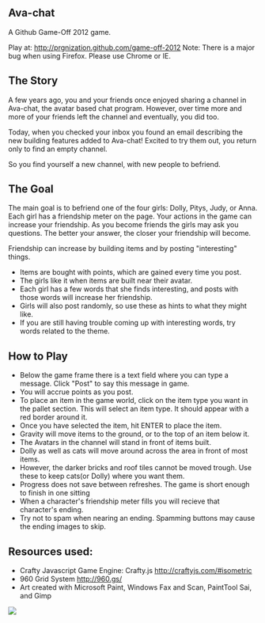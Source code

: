 
## Ava-chat
 A Github Game-Off 2012 game.

Play at: http://prgnization.github.com/game-off-2012
Note: There is a major bug when using Firefox. Please use Chrome or IE.

##  The Story

A few years ago, you and your friends once enjoyed sharing a channel in Ava-chat, the avatar based chat program.
However, over time more and more of your friends left the channel and eventually, you did too.

Today, when you checked your inbox you found an email describing the new building features added to Ava-chat!
Excited to try them out, you return only to find an empty channel.

So you find yourself a new channel, with new people to befriend.   

##  The Goal

The main goal is to befriend one of the four girls: Dolly, Pitys, Judy, or Anna. 
Each girl has a friendship meter on the page. Your actions in the game can increase 
your friendship. As you become friends the girls may ask you questions. The better your answer, the
closer your friendship will become. 

Friendship can increase by building items and by posting "interesting" things.
* Items are bought with points, which are gained every time you post.
* The girls like it when items are built near their avatar.
* Each girl has a few words that she finds interesting, and posts with those words will increase her friendship.
* Girls will also post randomly, so use these as hints to what they might like.
* If you are still having trouble coming up with interesting words, try words related to the theme.

##  How to Play
* Below the game frame there is a text field where you can type a message. Click "Post" to say this message in game.
* You will accrue points as you post. 
* To place an item in the game world, click on the item type you want in the pallet section. This will select an item type. It should appear with a red border around it.
* Once you have selected the item, hit ENTER to place the item.
* Gravity will move items to the ground, or to the top of an item below it. 
* The Avatars in the channel will stand in front of items built. 
* Dolly as well as cats will move around across the area in front of most items.
* However, the darker bricks and roof tiles cannot be moved trough. Use these to keep cats(or Dolly) where you want them.
* Progress does not save between refreshes. The game is short enough to finish in one sitting
* When a character's friendship meter fills you will recieve that character's ending.
* Try not to spam when nearing an ending. Spamming buttons may cause the ending images to skip.

## Resources used:
* Crafty Javascript Game Engine: Crafty.js   http://craftyjs.com/#isometric
* 960 Grid System  http://960.gs/
* Art created with Microsoft Paint, Windows Fax and Scan, PaintTool Sai, and Gimp


![](http://i.imgur.com/Np2mc.png)

